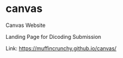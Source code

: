 # canvas
Canvas Website

Landing Page for Dicoding Submission

Link: https://muffincrunchy.github.io/canvas/
